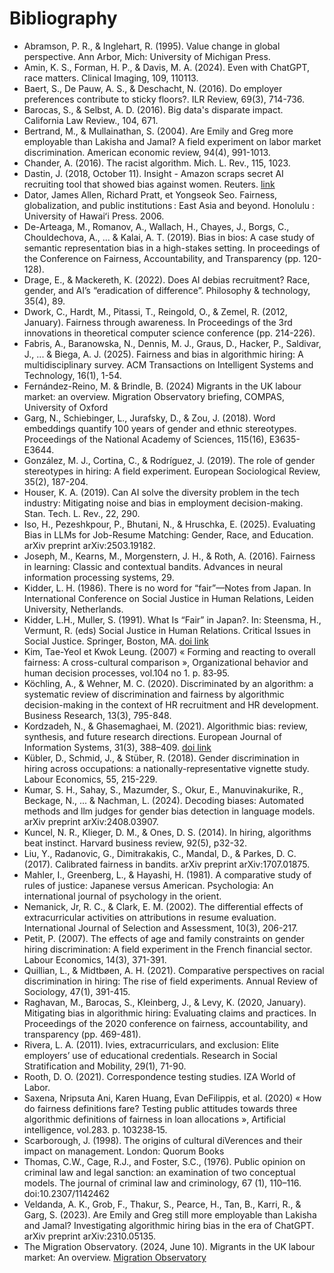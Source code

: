 # Bibliography

- Abramson, P. R., & Inglehart, R. (1995). Value change in global perspective. Ann Arbor, Mich: University of Michigan Press.
- Amin, K. S., Forman, H. P., & Davis, M. A. (2024). Even with ChatGPT, race matters. Clinical Imaging, 109, 110113.
- Baert, S., De Pauw, A. S., & Deschacht, N. (2016). Do employer preferences contribute to sticky floors?. ILR Review, 69(3), 714-736. 
- Barocas, S., & Selbst, A. D. (2016). Big data's disparate impact. California Law Review., 104, 671.
- Bertrand, M., & Mullainathan, S. (2004). Are Emily and Greg more employable than Lakisha and Jamal? A field experiment on labor market discrimination. American economic review, 94(4), 991-1013.
- Chander, A. (2016). The racist algorithm. Mich. L. Rev., 115, 1023.
- Dastin, J. (2018, October 11). Insight - Amazon scraps secret AI recruiting tool that showed bias against women. Reuters. [link]([https://www.reuters.com/article/us-amazon-com-jobs-automation-insight-idUSKCN1MK08G/](https://www.reuters.com/article/us-amazon-com-jobs-automation-insight-idUSKCN1MK08G/))
- Dator, James Allen, Richard Pratt, et Yongseok Seo. Fairness, globalization, and public institutions : East Asia and beyond. Honolulu : University of Hawaiʻi Press. 2006.
- De-Arteaga, M., Romanov, A., Wallach, H., Chayes, J., Borgs, C., Chouldechova, A., ... & Kalai, A. T. (2019). Bias in bios: A case study of semantic representation bias in a high-stakes setting. In proceedings of the Conference on Fairness, Accountability, and Transparency (pp. 120-128).
- Drage, E., & Mackereth, K. (2022). Does AI debias recruitment? Race, gender, and AI’s “eradication of difference”. Philosophy & technology, 35(4), 89.
- Dwork, C., Hardt, M., Pitassi, T., Reingold, O., & Zemel, R. (2012, January). Fairness through awareness. In Proceedings of the 3rd innovations in theoretical computer science conference (pp. 214-226).
- Fabris, A., Baranowska, N., Dennis, M. J., Graus, D., Hacker, P., Saldivar, J., ... & Biega, A. J. (2025). Fairness and bias in algorithmic hiring: A multidisciplinary survey. ACM Transactions on Intelligent Systems and Technology, 16(1), 1-54. 
- Fernández-Reino, M. & Brindle, B. (2024) Migrants in the UK labour market: an overview. Migration Observatory briefing, COMPAS, University of Oxford
- Garg, N., Schiebinger, L., Jurafsky, D., & Zou, J. (2018). Word embeddings quantify 100 years of gender and ethnic stereotypes. Proceedings of the National Academy of Sciences, 115(16), E3635-E3644. 
- González, M. J., Cortina, C., & Rodríguez, J. (2019). The role of gender stereotypes in hiring: A field experiment. European Sociological Review, 35(2), 187-204. 
- Houser, K. A. (2019). Can AI solve the diversity problem in the tech industry: Mitigating noise and bias in employment decision-making. Stan. Tech. L. Rev., 22, 290.
- Iso, H., Pezeshkpour, P., Bhutani, N., & Hruschka, E. (2025). Evaluating Bias in LLMs for Job-Resume Matching: Gender, Race, and Education. arXiv preprint arXiv:2503.19182.
- Joseph, M., Kearns, M., Morgenstern, J. H., & Roth, A. (2016). Fairness in learning: Classic and contextual bandits. Advances in neural information processing systems, 29.
- Kidder, L. H. (1986). There is no word for “fair”—Notes from Japan. In International Conference on Social Justice in Human Relations, Leiden University, Netherlands.
- Kidder, L.H., Muller, S. (1991). What Is “Fair” in Japan?. In: Steensma, H., Vermunt, R. (eds) Social Justice in Human Relations. Critical Issues in Social Justice. Springer, Boston, MA. [doi link]([https://doi.org/10.1007/978-1-4899-2629-6_8](https://doi.org/10.1007/978-1-4899-2629-6_8))
- Kim, Tae-Yeol et Kwok Leung. (2007) « Forming and reacting to overall fairness: A cross-cultural comparison », Organizational behavior and human decision processes, vol.104 no 1. p. 83‑95.
- ‌Köchling, A., & Wehner, M. C. (2020). Discriminated by an algorithm: a systematic review of discrimination and fairness by algorithmic decision-making in the context of HR recruitment and HR development. Business Research, 13(3), 795-848.
- Kordzadeh, N., & Ghasemaghaei, M. (2021). Algorithmic bias: review, synthesis, and future research directions. European Journal of Information Systems, 31(3), 388–409. [doi link](https://doi.org/10.1080/0960085X.2021.1927212)
- Kübler, D., Schmid, J., & Stüber, R. (2018). Gender discrimination in hiring across occupations: a nationally-representative vignette study. Labour Economics, 55, 215-229. 
- Kumar, S. H., Sahay, S., Mazumder, S., Okur, E., Manuvinakurike, R., Beckage, N., ... & Nachman, L. (2024). Decoding biases: Automated methods and llm judges for gender bias detection in language models. arXiv preprint arXiv:2408.03907. 
- Kuncel, N. R., Klieger, D. M., & Ones, D. S. (2014). In hiring, algorithms beat instinct. Harvard business review, 92(5), p32-32.
- Liu, Y., Radanovic, G., Dimitrakakis, C., Mandal, D., & Parkes, D. C. (2017). Calibrated fairness in bandits. arXiv preprint arXiv:1707.01875.
- Mahler, I., Greenberg, L., & Hayashi, H. (1981). A comparative study of rules of justice: Japanese versus American. Psychologia: An international journal of psychology in the orient.
- Nemanick, Jr, R. C., & Clark, E. M. (2002). The differential effects of extracurricular activities on attributions in resume evaluation. International Journal of Selection and Assessment, 10(3), 206-217.
- Petit, P. (2007). The effects of age and family constraints on gender hiring discrimination: A field experiment in the French financial sector. Labour Economics, 14(3), 371-391. 
- Quillian, L., & Midtbøen, A. H. (2021). Comparative perspectives on racial discrimination in hiring: The rise of field experiments. Annual Review of Sociology, 47(1), 391-415. 
- Raghavan, M., Barocas, S., Kleinberg, J., & Levy, K. (2020, January). Mitigating bias in algorithmic hiring: Evaluating claims and practices. In Proceedings of the 2020 conference on fairness, accountability, and transparency (pp. 469-481).
- Rivera, L. A. (2011). Ivies, extracurriculars, and exclusion: Elite employers’ use of educational credentials. Research in Social Stratification and Mobility, 29(1), 71-90.
- Rooth, D. O. (2021). Correspondence testing studies. IZA World of Labor. 
- Saxena, Nripsuta Ani, Karen Huang, Evan DeFilippis, et al. (2020) « How do fairness definitions fare? Testing public attitudes towards three algorithmic definitions of fairness in loan allocations », Artificial intelligence, vol.283. p. 103238‑15.
- Scarborough, J. (1998). The origins of cultural diVerences and their impact on management. London: Quorum Books
- Thomas, C.W., Cage, R.J., and Foster, S.C., (1976). Public opinion on criminal law and legal sanction: an examination of two conceptual models. The journal of criminal law and criminology, 67 (1), 110–116. doi:10.2307/1142462
- Veldanda, A. K., Grob, F., Thakur, S., Pearce, H., Tan, B., Karri, R., & Garg, S. (2023). Are Emily and Greg still more employable than Lakisha and Jamal? Investigating algorithmic hiring bias in the era of ChatGPT. arXiv preprint arXiv:2310.05135. 
- The Migration Observatory. (2024, June 10). Migrants in the UK labour market: An overview. [Migration Observatory]( [https://migrationobservatory.ox.ac.uk/resources/briefings/migrants-in-the-uk-labour-market-an-overview/](https://migrationobservatory.ox.ac.uk/resources/briefings/migrants-in-the-uk-labour-market-an-overview/) )
